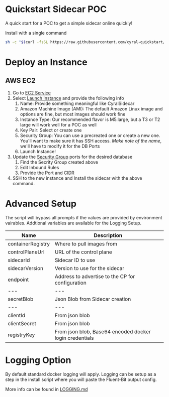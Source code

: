 # Quickstart Sidecar POC

A quick start for a POC to get a simple sidecar online quickly!

Install with a single command

```sh
sh -c "$(curl -fsSL https://raw.githubusercontent.com/cyral-quickstart/quickstart-sidecar-poc/main/install-poc.sh)"
```

# Deploy an Instance

## AWS EC2

1. Go to [EC2 Service](https://console.aws.amazon.com/ec2)
1. Select [Launch Instance](https://console.aws.amazon.com/ec2/v2/home#LaunchInstances) and provide the following info
    1. Name: Provide something meaningful like CyralSidecar
    1. Amazon Machine Image (AMI): The default Amazon Linux image and options are fine, but most images should work fine
    1. Instance Type: Our recommended flavor is M5.large, but a T3 or T2 large will work well for a POC as well
    1. Key Pair: Select or create one
    1. Security Group: You can use a precreated one or create a new one. You'll want to make sure it has SSH access. *Make note of the name*, we'll have to modify it for the DB Ports
    1. Launch Instance!
1. Update the [Security Group](https://console.aws.amazon.com/ec2/v2/home#SecurityGroups) ports for the desired database
    1. Find the Secrity Group created above
    1. Edit Inbound Rules
    1. Provide the Port and CIDR 
1. SSH to the new instance and Install the sidecar with the above command.
# Advanced Setup

The script will bypass all prompts if the values are provided by environment vairables. Addtional variables are available for the Logging Setup.

|Name|Description|
|---|---|
|containerRegistry|Where to pull images from|
|controlPlaneUrl|URL of the control plane|
|sidecarId|Sidecar ID to use|
|sidecarVersion|Version to use for the sidecar|
|endpoint|Address to advertise to the CP for configuration|
|---|---|
|secretBlob| Json Blob from Sidecar creation|
|---|---|
|clientId|From json blob|
|clientSecret|From json blob|
|registryKey| From json blob, Base64 encoded docker login credentials|

# Logging Option

By default standard docker logging will apply.
Logging can be setup as a step in the install script where you will paste the Fluent-Bit output config. 

More info can be found in [LOGGING.md](../main/LOGGING.md)
